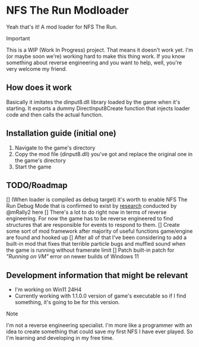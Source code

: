 # NFS The Run Modloader
Yeah that's it! A mod loader for NFS The Run.

> [!IMPORTANT]
> This is a WIP (Work In Progress) project. That means it doesn't work yet. I'm (or maybe soon we're) working hard
> to make this thing work. If you know something about reverse engineering and you want to help, well, you're very welcome my friend.

## How does it work
Basically it imitates the dinput8.dll library loaded by the game when it's starting. It exports a dummy DirectInput8Create function
that injects loader code and then calls the actual function.

## Installation guide (initial one)
1. Navigate to the game's directory
2. Copy the mod file (dinput8.dll) you've got and replace the original one in the game's directory
3. Start the game

## TODO/Roadmap
[] (When loader is compiled as debug target) it's worth to enable NFS The Run Debug Mode that is confirmed to exist by [research](https://github.com/mRally2/The-Run-Tools-Research.git) conducted by @mRally2 here
[] There's a lot to do right now in terms of reverse engineering. For now the game has to be reverse engineered to find structures that are responsible
for events to respond to them.
[] Create some sort of mod framework after majority of useful functions game/engine are found and hooked up
[] After all of that I've been considering to add a built-in mod that fixes that terrible particle bugs and muffled sound when the game is running without framerate limit
[] Patch built-in patch for *"Running on VM"* error on newer builds of Windows 11

## Development information that might be relevant
- I'm working on Win11 24H4
- Currently working with 1.1.0.0 version of game's executable so if I find something, it's going to be for this version.

> [!NOTE]
> I'm not a reverse engineering specialist. I'm more like a programmer with an idea to create something that could
> save my first NFS I have ever played. So I'm learning and developing in my free time.
